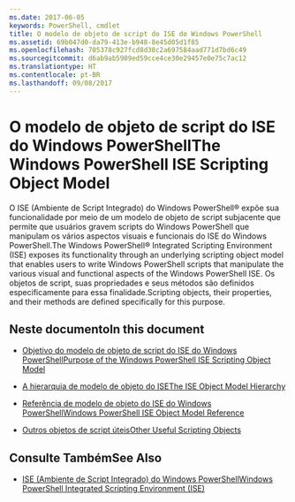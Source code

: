 ```yaml
---
ms.date: 2017-06-05
keywords: PowerShell, cmdlet
title: O modelo de objeto de script do ISE do Windows PowerShell
ms.assetid: 69b047d0-da79-413e-b948-8e45d05d1f85
ms.openlocfilehash: 705378c927fcd8d38c2a697584aad771d7bd6c49
ms.sourcegitcommit: d6ab9ab5909ed59cce4ce30e29457e0e75c7ac12
ms.translationtype: HT
ms.contentlocale: pt-BR
ms.lasthandoff: 09/08/2017
---
```

# <a name="the-windows-powershell-ise-scripting-object-model"></a><span data-ttu-id="3fdce-103">O modelo de objeto de script do ISE do Windows PowerShell</span><span class="sxs-lookup"><span data-stu-id="3fdce-103">The Windows PowerShell ISE Scripting Object Model</span></span>
  <span data-ttu-id="3fdce-104">O ISE (Ambiente de Script Integrado) do Windows PowerShell® expõe sua funcionalidade por meio de um modelo de objeto de script subjacente que permite que usuários gravem scripts do Windows PowerShell que manipulam os vários aspectos visuais e funcionais do ISE do Windows PowerShell.</span><span class="sxs-lookup"><span data-stu-id="3fdce-104">The Windows PowerShell® Integrated Scripting Environment (ISE) exposes its functionality through an underlying scripting object model that enables users to write Windows PowerShell scripts that manipulate the various visual and functional aspects of the Windows PowerShell ISE.</span></span> <span data-ttu-id="3fdce-105">Os objetos de script, suas propriedades e seus métodos são definidos especificamente para essa finalidade.</span><span class="sxs-lookup"><span data-stu-id="3fdce-105">Scripting objects, their properties, and their methods are defined specifically for this purpose.</span></span>

## <a name="in-this-document"></a><span data-ttu-id="3fdce-106">Neste documento</span><span class="sxs-lookup"><span data-stu-id="3fdce-106">In this document</span></span>

- [<span data-ttu-id="3fdce-107">Objetivo do modelo de objeto de script do ISE do Windows PowerShell</span><span class="sxs-lookup"><span data-stu-id="3fdce-107">Purpose of the Windows PowerShell ISE Scripting Object Model</span></span>](Purpose-of-the-Windows-PowerShell-ISE-Scripting-Object-Model.md)

- [<span data-ttu-id="3fdce-108">A hierarquia de modelo de objeto do ISE</span><span class="sxs-lookup"><span data-stu-id="3fdce-108">The ISE Object Model Hierarchy</span></span>](The-ISE-Object-Model-Hierarchy.md)

- [<span data-ttu-id="3fdce-109">Referência de modelo de objeto do ISE do Windows PowerShell</span><span class="sxs-lookup"><span data-stu-id="3fdce-109">Windows PowerShell ISE Object Model Reference</span></span>](Windows-PowerShell-ISE-Object-Model-Reference.md)

- [<span data-ttu-id="3fdce-110">Outros objetos de script úteis</span><span class="sxs-lookup"><span data-stu-id="3fdce-110">Other Useful Scripting Objects</span></span>](../../getting-started/cookbooks/Other-Useful-Scripting-Objects.md)

## <a name="see-also"></a><span data-ttu-id="3fdce-111">Consulte Também</span><span class="sxs-lookup"><span data-stu-id="3fdce-111">See Also</span></span>
- [<span data-ttu-id="3fdce-112">ISE &#40;Ambiente de Script Integrado&#41; do Windows PowerShell</span><span class="sxs-lookup"><span data-stu-id="3fdce-112">Windows PowerShell Integrated Scripting Environment &#40;ISE&#41;</span></span>](../../getting-started/fundamental/Windows-PowerShell-Integrated-Scripting-Environment--ISE-.md)

  
